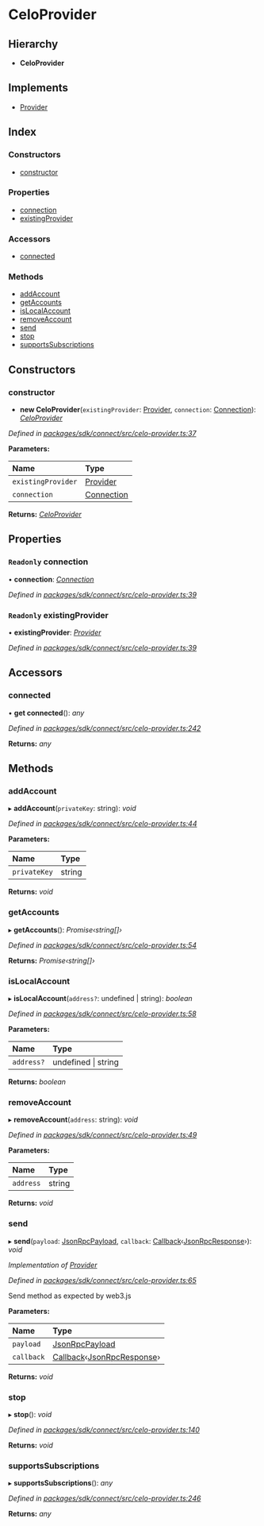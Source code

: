 # CeloProvider

## Hierarchy

* **CeloProvider**

## Implements

* [Provider](../interfaces/_types_.provider.md)

## Index

### Constructors

* [constructor](_celo_provider_.celoprovider.md#constructor)

### Properties

* [connection](_celo_provider_.celoprovider.md#readonly-connection)
* [existingProvider](_celo_provider_.celoprovider.md#readonly-existingprovider)

### Accessors

* [connected](_celo_provider_.celoprovider.md#connected)

### Methods

* [addAccount](_celo_provider_.celoprovider.md#addaccount)
* [getAccounts](_celo_provider_.celoprovider.md#getaccounts)
* [isLocalAccount](_celo_provider_.celoprovider.md#islocalaccount)
* [removeAccount](_celo_provider_.celoprovider.md#removeaccount)
* [send](_celo_provider_.celoprovider.md#send)
* [stop](_celo_provider_.celoprovider.md#stop)
* [supportsSubscriptions](_celo_provider_.celoprovider.md#supportssubscriptions)

## Constructors

### constructor

+ **new CeloProvider**\(`existingProvider`: [Provider](../interfaces/_types_.provider.md), `connection`: [Connection](_connection_.connection.md)\): [_CeloProvider_](_celo_provider_.celoprovider.md)

_Defined in_ [_packages/sdk/connect/src/celo-provider.ts:37_](https://github.com/celo-org/celo-monorepo/blob/master/packages/sdk/connect/src/celo-provider.ts#L37)

**Parameters:**

| Name | Type |
| :--- | :--- |
| `existingProvider` | [Provider](../interfaces/_types_.provider.md) |
| `connection` | [Connection](_connection_.connection.md) |

**Returns:** [_CeloProvider_](_celo_provider_.celoprovider.md)

## Properties

### `Readonly` connection

• **connection**: [_Connection_](_connection_.connection.md)

_Defined in_ [_packages/sdk/connect/src/celo-provider.ts:39_](https://github.com/celo-org/celo-monorepo/blob/master/packages/sdk/connect/src/celo-provider.ts#L39)

### `Readonly` existingProvider

• **existingProvider**: [_Provider_](../interfaces/_types_.provider.md)

_Defined in_ [_packages/sdk/connect/src/celo-provider.ts:39_](https://github.com/celo-org/celo-monorepo/blob/master/packages/sdk/connect/src/celo-provider.ts#L39)

## Accessors

### connected

• **get connected**\(\): _any_

_Defined in_ [_packages/sdk/connect/src/celo-provider.ts:242_](https://github.com/celo-org/celo-monorepo/blob/master/packages/sdk/connect/src/celo-provider.ts#L242)

**Returns:** _any_

## Methods

### addAccount

▸ **addAccount**\(`privateKey`: string\): _void_

_Defined in_ [_packages/sdk/connect/src/celo-provider.ts:44_](https://github.com/celo-org/celo-monorepo/blob/master/packages/sdk/connect/src/celo-provider.ts#L44)

**Parameters:**

| Name | Type |
| :--- | :--- |
| `privateKey` | string |

**Returns:** _void_

### getAccounts

▸ **getAccounts**\(\): _Promise‹string\[\]›_

_Defined in_ [_packages/sdk/connect/src/celo-provider.ts:54_](https://github.com/celo-org/celo-monorepo/blob/master/packages/sdk/connect/src/celo-provider.ts#L54)

**Returns:** _Promise‹string\[\]›_

### isLocalAccount

▸ **isLocalAccount**\(`address?`: undefined \| string\): _boolean_

_Defined in_ [_packages/sdk/connect/src/celo-provider.ts:58_](https://github.com/celo-org/celo-monorepo/blob/master/packages/sdk/connect/src/celo-provider.ts#L58)

**Parameters:**

| Name | Type |
| :--- | :--- |
| `address?` | undefined \| string |

**Returns:** _boolean_

### removeAccount

▸ **removeAccount**\(`address`: string\): _void_

_Defined in_ [_packages/sdk/connect/src/celo-provider.ts:49_](https://github.com/celo-org/celo-monorepo/blob/master/packages/sdk/connect/src/celo-provider.ts#L49)

**Parameters:**

| Name | Type |
| :--- | :--- |
| `address` | string |

**Returns:** _void_

### send

▸ **send**\(`payload`: [JsonRpcPayload](../interfaces/_types_.jsonrpcpayload.md), `callback`: [Callback](../modules/_types_.md#callback)‹[JsonRpcResponse](../interfaces/_types_.jsonrpcresponse.md)›\): _void_

_Implementation of_ [_Provider_](../interfaces/_types_.provider.md)

_Defined in_ [_packages/sdk/connect/src/celo-provider.ts:65_](https://github.com/celo-org/celo-monorepo/blob/master/packages/sdk/connect/src/celo-provider.ts#L65)

Send method as expected by web3.js

**Parameters:**

| Name | Type |
| :--- | :--- |
| `payload` | [JsonRpcPayload](../interfaces/_types_.jsonrpcpayload.md) |
| `callback` | [Callback](../modules/_types_.md#callback)‹[JsonRpcResponse](../interfaces/_types_.jsonrpcresponse.md)› |

**Returns:** _void_

### stop

▸ **stop**\(\): _void_

_Defined in_ [_packages/sdk/connect/src/celo-provider.ts:140_](https://github.com/celo-org/celo-monorepo/blob/master/packages/sdk/connect/src/celo-provider.ts#L140)

**Returns:** _void_

### supportsSubscriptions

▸ **supportsSubscriptions**\(\): _any_

_Defined in_ [_packages/sdk/connect/src/celo-provider.ts:246_](https://github.com/celo-org/celo-monorepo/blob/master/packages/sdk/connect/src/celo-provider.ts#L246)

**Returns:** _any_

